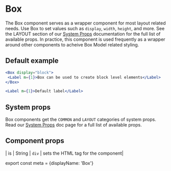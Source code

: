 # Box

The Box component serves as a wrapper component for most layout related needs. Use Box to set values such as `display`,  `width`, `height`, and more. See the LAYOUT section of our [System Props](/components/docs/system-props) documentation for the full list of available props. In practice, this component is used frequently as a wrapper around other components to acheive Box Model related styling.

## Default example

```.jsx
<Box display="block">
 <Label m={1}>Box can be used to create block level elements</Label>
</Box>

<Label m={1}>Default label</Label>
```

## System props

Box components get the `COMMON` and `LAYOUT` categories of system props. Read our [System Props](/components/docs/system-props) doc page for a full list of available props.

## Component props

| is | String | `div` | sets the HTML tag for the component|


export const meta = {displayName: 'Box'}
